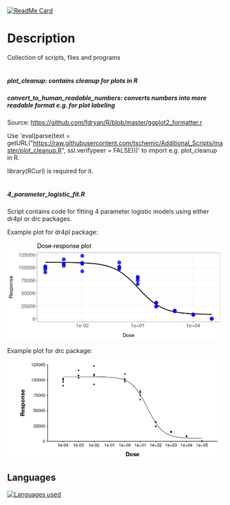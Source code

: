 [![ReadMe Card](https://github-readme-stats.vercel.app/api/pin/?username=tschemic&repo=Additional_Scripts&theme=dark&show_owner=true)](https://github.com/tschemic/Additional_Scripts)

# Description
Collection of scripts, files and programs
<br/>
<br/>

##### plot_cleanup: contains cleanup for plots in R

##### convert_to_human_readable_numbers: converts numbers into more readable format e.g. for plot labeling

Source: https://github.com/fdryan/R/blob/master/ggplot2_formatter.r

Use 'eval(parse(text = getURL("https://raw.githubusercontent.com/tschemic/Additional_Scripts/master/plot_cleanup.R", ssl.verifypeer = FALSE)))' to import e.g. plot_cleanup in R.

library(RCurl) is required for it.
<br/>
<br/>

##### 4_parameter_logistic_fit.R
Script contains code for fitting 4 parameter logistic models using either dr4pl or drc packages.

Example plot for dr4pl package:

<img src="/images/4PL_plot_dr4pl.png" alt="dr4pl" width="500"/>


Example plot for drc package:

<img src="/images/4PLfit_drc.png" alt="drc" width="500"/>


<br/>

## Languages

[![Languages used](https://github-readme-stats.vercel.app/api/top-langs/?username=tschemic&exclude_repo=ThinkStats2,RNAseq_analysis,RNAseq_analysis_mouse,ATACseq_analysis&theme=dark)](https://github.com/tschemic/Additional_Scripts)


